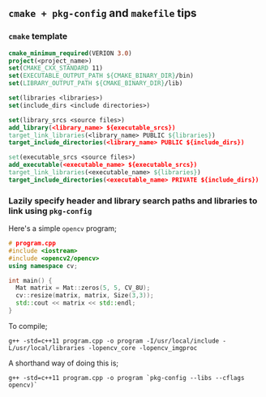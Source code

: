 ## `cmake + pkg-config` and `makefile` tips
### `cmake` template
```cmake
cmake_minimum_required(VERION 3.0)
project(<project_name>)
set(CMAKE_CXX_STANDARD 11)
set(EXECUTABLE_OUTPUT_PATH ${CMAKE_BINARY_DIR}/bin)
set(LIBRARY_OUTPUT_PATH ${CMAKE_BINARY_DIR}/lib)

set(libraries <libraries>)
set(include_dirs <include directories>)

set(library_srcs <source files>)
add_library(<library_name> ${executable_srcs})
target_link_libraries(<library_name> PUBLIC ${libraries})
target_include_directories(<library_name> PUBLIC ${include_dirs})

set(executable_srcs <source files>)
add_executable(<executable_name> ${executable_srcs})
target_link_libraries(<executable_name> ${libraries})
target_include_directories(<executable_name> PRIVATE ${include_dirs})
```

### Lazily specify header and library search paths and libraries to link using `pkg-config`
Here's a simple `opencv` program;
```c++
# program.cpp
#include <iostream>
#include <opencv2/opencv>
using namespace cv;

int main() {
  Mat matrix = Mat::zeros(5, 5, CV_8U);
  cv::resize(matrix, matrix, Size(3,3));
  std::cout << matrix << std::endl;
}
```

To compile;

```g++ -std=c++11 program.cpp -o program -I/usr/local/include -L/usr/local/libraries -lopencv_core -lopencv_imgproc```

A shorthand way of doing this is;

```g++ -std=c++11 program.cpp -o program `pkg-config --libs --cflags opencv)` ```
